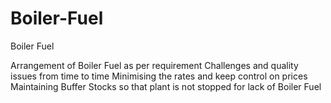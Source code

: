 # Boiler-Fuel
Boiler Fuel

Arrangement of Boiler Fuel as per requirement
Challenges and quality issues from time to time
Minimising the rates and keep control on prices
Maintaining Buffer Stocks so that plant is not stopped for lack of Boiler Fuel
